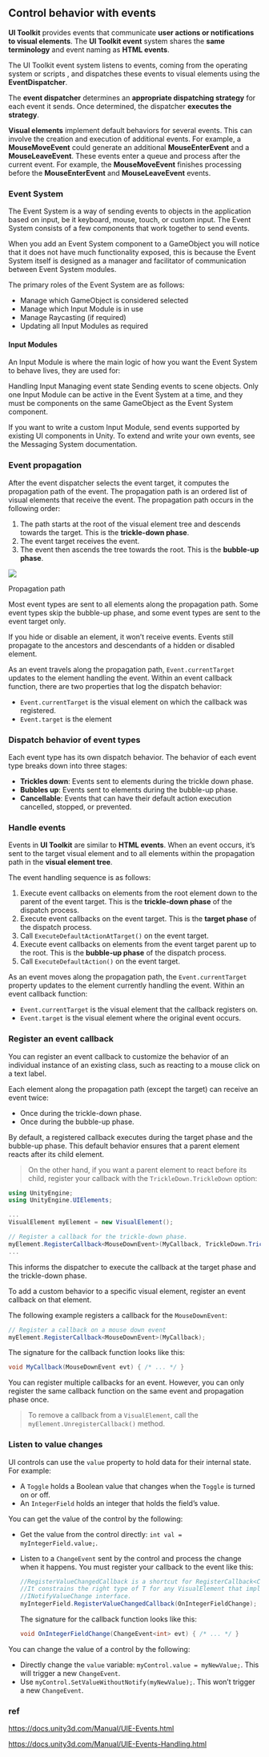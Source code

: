 ## Control behavior with events

**UI Toolkit** provides events that communicate **user actions or notifications to visual elements**. 
The **UI Toolkit event** system shares the **same terminology** and event naming as **HTML events**.
 
 
The UI Toolkit event system listens to events, coming from the operating system or scripts
, and dispatches these events to visual elements using the **EventDispatcher**. 

The **event dispatcher** determines an **appropriate dispatching strategy** for each event it sends. Once determined, the dispatcher **executes the strategy**.
 

**Visual elements** implement default behaviors for several events. 
This can involve the creation and execution of additional events. 
For example, a **MouseMoveEvent** could generate an additional **MouseEnterEvent** and a **MouseLeaveEvent**. These events enter a queue and process after the current event. 
For example, the **MouseMoveEvent** finishes processing before the **MouseEnterEvent** and **MouseLeaveEvent** events.


### Event System
The Event System is a way of sending events to objects in the application based on input, be it keyboard, mouse, touch, or custom input. The Event System consists of a few components that work together to send events.

When you add an Event System component to a GameObject you will notice that it does not have much functionality exposed, this is because the Event System itself is designed as a manager and facilitator of communication between Event System modules.

The primary roles of the Event System are as follows:

-   Manage which GameObject is considered selected
-   Manage which Input Module is in use
-   Manage Raycasting (if required)
-   Updating all Input Modules as required

#### Input Modules
An Input Module is where the main logic of how you want the Event System to behave lives, they are used for:

Handling Input
Managing event state
Sending events to scene objects.
Only one Input Module can be active in the Event System at a time, and they must be components on the same GameObject as the Event System component.

If you want to write a custom Input Module, send events supported by existing UI components in Unity. To extend and write your own events, see the Messaging System documentation.

### Event propagation
After the event dispatcher selects the event target, it computes the propagation path of the event. The propagation path is an ordered list of visual elements that receive the event. The propagation path occurs in the following order:

1.  The path starts at the root of the visual element tree and descends towards the target. This is the **trickle-down phase**.
2.  The event target receives the event.
3.  The event then ascends the tree towards the root. This is the **bubble-up phase**.

![](./img/UIElementsEvents.png)

Propagation path

Most event types are sent to all elements along the propagation path. Some event types skip the bubble-up phase, and some event types are sent to the event target only.

If you hide or disable an element, it won’t receive events. Events still propagate to the ancestors and descendants of a hidden or disabled element.

As an event travels along the propagation path, `Event.currentTarget` updates to the element handling the event. Within an event callback function, there are two properties that log the dispatch behavior:

-   `Event.currentTarget` is the visual element on which the callback was registered.
-   `Event.target` is the element




### Dispatch behavior of event types

Each event type has its own dispatch behavior. The behavior of each event type breaks down into three stages:

-   **Trickles down**: Events sent to elements during the trickle down phase.
-   **Bubbles up**: Events sent to elements during the bubble-up phase.
-   **Cancellable**: Events that can have their default action execution cancelled, stopped, or prevented.


### Handle events
Events in **UI Toolkit** are similar to **HTML events**. When an event occurs, it’s sent to the target visual element
and to all elements within the propagation path in the **visual element tree**.
 
The event handling sequence is as follows:

1.  Execute event callbacks on elements from the root element down to the parent of the event target. This is the **trickle-down phase** of the dispatch process.
2.  Execute event callbacks on the event target. This is the **target phase** of the dispatch process.
3.  Call `ExecuteDefaultActionAtTarget()` on the event target.
4.  Execute event callbacks on elements from the event target parent up to the root. This is the **bubble-up phase** of the dispatch process.
5.  Call `ExecuteDefaultAction()` on the event target.

As an event moves along the propagation path, the `Event.currentTarget` property updates to the element currently handling the event. Within an event callback function:

-   `Event.currentTarget` is the visual element that the callback registers on.
-   `Event.target` is the visual element where the original event occurs.



### Register an event callback

You can register an event callback to customize the behavior of an individual instance of an existing class, such as reacting to a mouse click on a text label.

Each element along the propagation path (except the target) can receive an event twice:

-   Once during the trickle-down phase.
-   Once during the bubble-up phase.

By default, a registered callback executes during the target phase and the bubble-up phase. This default behavior ensures that a parent element reacts after its child element.

> On the other hand, if you want a parent element to react before its child, register your callback with the `TrickleDown.TrickleDown` option:

```csharp
using UnityEngine;
using UnityEngine.UIElements;

...
VisualElement myElement = new VisualElement();

// Register a callback for the trickle-down phase.
myElement.RegisterCallback<MouseDownEvent>(MyCallback, TrickleDown.TrickleDown);
...
```

This informs the dispatcher to execute the callback at the target phase and the trickle-down phase.

To add a custom behavior to a specific visual element, register an event callback on that element.


The following example registers a callback for the `MouseDownEvent`:

```csharp
// Register a callback on a mouse down event
myElement.RegisterCallback<MouseDownEvent>(MyCallback);
```

The signature for the callback function looks like this:

```csharp
void MyCallback(MouseDownEvent evt) { /* ... */ }
```

You can register multiple callbacks for an event. However, you can only register the same callback function on the same event and propagation phase once.

> To remove a callback from a `VisualElement`, call the `myElement.UnregisterCallback()` method.



### Listen to value changes
UI controls can use the `value` property to hold data for their internal state. For example:

-   A `Toggle` holds a Boolean value that changes when the `Toggle` is turned on or off.
-   An `IntegerField` holds an integer that holds the field’s value.

You can get the value of the control by the following:

-   Get the value from the control directly: `int val = myIntegerField.value;`.
    
-   Listen to a `ChangeEvent` sent by the control and process the change when it happens. You must register your callback to the event like this:
    
    ```csharp
    //RegisterValueChangedCallback is a shortcut for RegisterCallback<ChangeEvent>. 
    //It constrains the right type of T for any VisualElement that implements an 
    //INotifyValueChange interface.
    myIntegerField.RegisterValueChangedCallback(OnIntegerFieldChange); 
    ```
    
    The signature for the callback function looks like this:
    
    ```csharp
    void OnIntegerFieldChange(ChangeEvent<int> evt) { /* ... */ }
    ```
    

You can change the value of a control by the following:

-   Directly change the `value` variable: `myControl.value = myNewValue;`. This will trigger a new `ChangeEvent`.
-   Use `myControl.SetValueWithoutNotify(myNewValue);`. This won’t trigger a new `ChangeEvent`.





### ref
https://docs.unity3d.com/Manual/UIE-Events.html

https://docs.unity3d.com/Manual/UIE-Events-Handling.html




